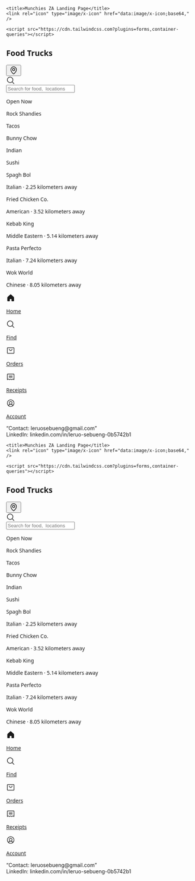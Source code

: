 <html>
  <head>
    <link rel="preconnect" href="https://fonts.gstatic.com/" crossorigin="" />
    <link
      rel="stylesheet"
      as="style"
      onload="this.rel='stylesheet'"
      href="https://fonts.googleapis.com/css2?display=swap&amp;family=Noto+Sans:wght@400;500;700;900&amp;family=Space+Grotesk:wght@400;500;700"
    />

    <title>Munchies ZA Landing Page</title>
    <link rel="icon" type="image/x-icon" href="data:image/x-icon;base64," />

    <script src="https://cdn.tailwindcss.com?plugins=forms,container-queries"></script>
  </head>
  <body>
    <div
      class="relative flex size-full min-h-screen flex-col bg-[#F9FAFA] justify-between group/design-root overflow-x-hidden"
      style='font-family: "Space Grotesk", "Noto Sans", sans-serif;'
    >
      <div>
        <div class="flex items-center bg-[#F9FAFA] p-4 pb-2 justify-between">
          <h2 class="text-[#1C1D22] text-lg font-bold leading-tight tracking-[-0.015em] flex-1 text-center pl-12">Food Trucks</h2>
          <div class="flex w-12 items-center justify-end">
            <button
              class="flex max-w-[480px] cursor-pointer items-center justify-center overflow-hidden rounded-xl h-12 bg-transparent text-[#1C1D22] gap-2 text-base font-bold leading-normal tracking-[0.015em] min-w-0 p-0"
            >
              <div class="text-[#1C1D22]" data-icon="MapPin" data-size="24px" data-weight="regular">
                <svg xmlns="http://www.w3.org/2000/svg" width="24px" height="24px" fill="currentColor" viewBox="0 0 256 256">
                  <path
                    d="M128,64a40,40,0,1,0,40,40A40,40,0,0,0,128,64Zm0,64a24,24,0,1,1,24-24A24,24,0,0,1,128,128Zm0-112a88.1,88.1,0,0,0-88,88c0,31.4,14.51,64.68,42,96.25a254.19,254.19,0,0,0,41.45,38.3,8,8,0,0,0,9.18,0A254.19,254.19,0,0,0,174,200.25c27.45-31.57,42-64.85,42-96.25A88.1,88.1,0,0,0,128,16Zm0,206c-16.53-13-72-60.75-72-118a72,72,0,0,1,144,0C200,161.23,144.53,209,128,222Z"
                  ></path>
                </svg>
              </div>
            </button>
          </div>
        </div>
        <div class="px-4 py-3">
          <label class="flex flex-col min-w-40 h-12 w-full">
            <div class="flex w-full flex-1 items-stretch rounded-xl h-full">
              <div
                class="text-[#3C3F4A] flex border-none bg-[#EEEFF2] items-center justify-center pl-4 rounded-l-xl border-r-0"
                data-icon="MagnifyingGlass"
                data-size="24px"
                data-weight="regular"
              >
                <svg xmlns="http://www.w3.org/2000/svg" width="24px" height="24px" fill="currentColor" viewBox="0 0 256 256">
                  <path d="M229.66,218.34l-50.07-50.06a88.11,88.11,0,1,0-11.31,11.31l50.06,50.07a8,8,0,0,0,11.32-11.32ZM40,112a72,72,0,1,1,72,72A72.08,72.08,0,0,1,40,112Z"></path>
                </svg>
              </div>
              <input
                placeholder="Search for food,  locations"
                class="form-input flex w-full min-w-0 flex-1 resize-none overflow-hidden rounded-xl text-[#1C1D22] focus:outline-0 focus:ring-0 border-none bg-[#EEEFF2] focus:border-none h-full placeholder:text-[#3C3F4A] px-4 rounded-l-none border-l-0 pl-2 text-base font-normal leading-normal"
                value=""
              />
            </div>
          </label>
        </div>
        <div class="flex gap-3 p-3 overflow-x-hidden">
          <div class="flex h-8 shrink-0 items-center justify-center gap-x-2 rounded-xl bg-[#EEEFF2] pl-4 pr-4">
            <p class="text-[#1C1D22] text-sm font-medium leading-normal">Open Now</p>
          </div>
          <div class="flex h-8 shrink-0 items-center justify-center gap-x-2 rounded-xl bg-[#EEEFF2] pl-4 pr-4">
            <p class="text-[#1C1D22] text-sm font-medium leading-normal">Rock Shandies</p>
          </div>
          <div class="flex h-8 shrink-0 items-center justify-center gap-x-2 rounded-xl bg-[#EEEFF2] pl-4 pr-4">
            <p class="text-[#1C1D22] text-sm font-medium leading-normal">Tacos</p>
          </div>
          <div class="flex h-8 shrink-0 items-center justify-center gap-x-2 rounded-xl bg-[#EEEFF2] pl-4 pr-4">
            <p class="text-[#1C1D22] text-sm font-medium leading-normal">Bunny Chow</p>
          </div>
          <div class="flex h-8 shrink-0 items-center justify-center gap-x-2 rounded-xl bg-[#EEEFF2] pl-4 pr-4">
            <p class="text-[#1C1D22] text-sm font-medium leading-normal">Indian</p>
          </div>
          <div class="flex h-8 shrink-0 items-center justify-center gap-x-2 rounded-xl bg-[#EEEFF2] pl-4 pr-4">
            <p class="text-[#1C1D22] text-sm font-medium leading-normal">Sushi</p>
          </div>
        </div>
        <div class="p-4 @container">
          <div class="flex flex-col items-stretch justify-start rounded-xl @xl:flex-row @xl:items-start">
            <div
              class="w-full bg-center bg-no-repeat aspect-video bg-cover rounded-xl"
              style='background-image: url(“https://i.ibb.co/hs7SwZB/Magwinya-Recipe.jpg");'
            ></div>
            <div class="flex w-full min-w-72 grow flex-col items-stretch justify-center gap-1 py-4 @xl:px-4">
              <p class="text-[#1C1D22] text-lg font-bold leading-tight tracking-[-0.015em]">Spagh Bol</p>
              <div class="flex items-end gap-3 justify-between"><p class="text-[#3C3F4A] text-base font-normal leading-normal">Italian · 2.25 kilometers away</p></div>
            </div>
          </div>
        </div>
        <div class="p-4 @container">
          <div class="flex flex-col items-stretch justify-start rounded-xl @xl:flex-row @xl:items-start">
            <div
              class="w-full bg-center bg-no-repeat aspect-video bg-cover rounded-xl"
              style='background-image: url("https://cdn.usegalileo.ai/stability/8343fb70-249a-4718-8b80-2f551b80ad65.png");'
            ></div>
            <div class="flex w-full min-w-72 grow flex-col items-stretch justify-center gap-1 py-4 @xl:px-4">
              <p class="text-[#1C1D22] text-lg font-bold leading-tight tracking-[-0.015em]">Fried Chicken Co.</p>
              <div class="flex items-end gap-3 justify-between"><p class="text-[#3C3F4A] text-base font-normal leading-normal">American · 3.52 kilometers away</p></div>
            </div>
          </div>
        </div>
        <div class="p-4 @container">
          <div class="flex flex-col items-stretch justify-start rounded-xl @xl:flex-row @xl:items-start">
            <div
              class="w-full bg-center bg-no-repeat aspect-video bg-cover rounded-xl"
              style='background-image: url("https://cdn.usegalileo.ai/stability/aac42e82-224f-4f5c-8f0c-c79b56ff2d43.png");'
            ></div>
            <div class="flex w-full min-w-72 grow flex-col items-stretch justify-center gap-1 py-4 @xl:px-4">
              <p class="text-[#1C1D22] text-lg font-bold leading-tight tracking-[-0.015em]">Kebab King</p>
              <div class="flex items-end gap-3 justify-between"><p class="text-[#3C3F4A] text-base font-normal leading-normal">Middle Eastern · 5.14 kilometers away</p></div>
            </div>
          </div>
        </div>
        <div class="p-4 @container">
          <div class="flex flex-col items-stretch justify-start rounded-xl @xl:flex-row @xl:items-start">
            <div
              class="w-full bg-center bg-no-repeat aspect-video bg-cover rounded-xl"
              style='background-image: url("https://cdn.usegalileo.ai/stability/ca12e46e-f0e6-47d3-8115-bb48802140d9.png");'
            ></div>
            <div class="flex w-full min-w-72 grow flex-col items-stretch justify-center gap-1 py-4 @xl:px-4">
              <p class="text-[#1C1D22] text-lg font-bold leading-tight tracking-[-0.015em]">Pasta Perfecto</p>
              <div class="flex items-end gap-3 justify-between"><p class="text-[#3C3F4A] text-base font-normal leading-normal">Italian · 7.24 kilometers away</p></div>
            </div>
          </div>
        </div>
        <div class="p-4 @container">
          <div class="flex flex-col items-stretch justify-start rounded-xl @xl:flex-row @xl:items-start">
            <div
              class="w-full bg-center bg-no-repeat aspect-video bg-cover rounded-xl"
              style='background-image: url("https://cdn.usegalileo.ai/stability/2f2a3493-05db-41b9-bf15-a0f2bfc37bcf.png");'
            ></div>
            <div class="flex w-full min-w-72 grow flex-col items-stretch justify-center gap-1 py-4 @xl:px-4">
              <p class="text-[#1C1D22] text-lg font-bold leading-tight tracking-[-0.015em]">Wok World</p>
              <div class="flex items-end gap-3 justify-between"><p class="text-[#3C3F4A] text-base font-normal leading-normal">Chinese · 8.05 kilometers away</p></div>
            </div>
          </div>
        </div>
      </div>
      <div>
        <div class="flex gap-2 border-t border-[#EEEFF2] bg-[#FFFFFF] px-4 pb-3 pt-2">
          <a class="just flex flex-1 flex-col items-center justify-end gap-1 rounded-full text-[#1C1D22]" href="#">
            <div class="text-[#1C1D22] flex h-8 items-center justify-center" data-icon="House" data-size="24px" data-weight="fill">
              <svg xmlns="http://www.w3.org/2000/svg" width="24px" height="24px" fill="currentColor" viewBox="0 0 256 256">
                <path
                  d="M224,115.55V208a16,16,0,0,1-16,16H168a16,16,0,0,1-16-16V168a8,8,0,0,0-8-8H112a8,8,0,0,0-8,8v40a16,16,0,0,1-16,16H48a16,16,0,0,1-16-16V115.55a16,16,0,0,1,5.17-11.78l80-75.48.11-.11a16,16,0,0,1,21.53,0,1.14,1.14,0,0,0,.11.11l80,75.48A16,16,0,0,1,224,115.55Z"
                ></path>
              </svg>
            </div>
            <p class="text-[#1C1D22] text-xs font-medium leading-normal tracking-[0.015em]">Home</p>
          </a>
          <a class="just flex flex-1 flex-col items-center justify-end gap-1 text-[#3C3F4A]" href="#">
            <div class="text-[#3C3F4A] flex h-8 items-center justify-center" data-icon="MagnifyingGlass" data-size="24px" data-weight="regular">
              <svg xmlns="http://www.w3.org/2000/svg" width="24px" height="24px" fill="currentColor" viewBox="0 0 256 256">
                <path d="M229.66,218.34l-50.07-50.06a88.11,88.11,0,1,0-11.31,11.31l50.06,50.07a8,8,0,0,0,11.32-11.32ZM40,112a72,72,0,1,1,72,72A72.08,72.08,0,0,1,40,112Z"></path>
              </svg>
            </div>
            <p class="text-[#3C3F4A] text-xs font-medium leading-normal tracking-[0.015em]">Find</p>
          </a>
          <a class="just flex flex-1 flex-col items-center justify-end gap-1 text-[#3C3F4A]" href="#">
            <div class="text-[#3C3F4A] flex h-8 items-center justify-center" data-icon="ShoppingBag" data-size="24px" data-weight="regular">
              <svg xmlns="http://www.w3.org/2000/svg" width="24px" height="24px" fill="currentColor" viewBox="0 0 256 256">
                <path
                  d="M216,40H40A16,16,0,0,0,24,56V200a16,16,0,0,0,16,16H216a16,16,0,0,0,16-16V56A16,16,0,0,0,216,40Zm0,160H40V56H216V200ZM176,88a48,48,0,0,1-96,0,8,8,0,0,1,16,0,32,32,0,0,0,64,0,8,8,0,0,1,16,0Z"
                ></path>
              </svg>
            </div>
            <p class="text-[#3C3F4A] text-xs font-medium leading-normal tracking-[0.015em]">Orders</p>
          </a>
          <a class="just flex flex-1 flex-col items-center justify-end gap-1 text-[#3C3F4A]" href="#">
            <div class="text-[#3C3F4A] flex h-8 items-center justify-center" data-icon="Receipt" data-size="24px" data-weight="regular">
              <svg xmlns="http://www.w3.org/2000/svg" width="24px" height="24px" fill="currentColor" viewBox="0 0 256 256">
                <path
                  d="M72,104a8,8,0,0,1,8-8h96a8,8,0,0,1,0,16H80A8,8,0,0,1,72,104Zm8,40h96a8,8,0,0,0,0-16H80a8,8,0,0,0,0,16ZM232,56V208a8,8,0,0,1-11.58,7.15L192,200.94l-28.42,14.21a8,8,0,0,1-7.16,0L128,200.94,99.58,215.15a8,8,0,0,1-7.16,0L64,200.94,35.58,215.15A8,8,0,0,1,24,208V56A16,16,0,0,1,40,40H216A16,16,0,0,1,232,56Zm-16,0H40V195.06l20.42-10.22a8,8,0,0,1,7.16,0L96,199.06l28.42-14.22a8,8,0,0,1,7.16,0L160,199.06l28.42-14.22a8,8,0,0,1,7.16,0L216,195.06Z"
                ></path>
              </svg>
            </div>
            <p class="text-[#3C3F4A] text-xs font-medium leading-normal tracking-[0.015em]">Receipts</p>
          </a>
          <a class="just flex flex-1 flex-col items-center justify-end gap-1 text-[#3C3F4A]" href="#">
            <div class="text-[#3C3F4A] flex h-8 items-center justify-center" data-icon="UserCircle" data-size="24px" data-weight="regular">
              <svg xmlns="http://www.w3.org/2000/svg" width="24px" height="24px" fill="currentColor" viewBox="0 0 256 256">
                <path
                  d="M128,24A104,104,0,1,0,232,128,104.11,104.11,0,0,0,128,24ZM74.08,197.5a64,64,0,0,1,107.84,0,87.83,87.83,0,0,1-107.84,0ZM96,120a32,32,0,1,1,32,32A32,32,0,0,1,96,120Zm97.76,66.41a79.66,79.66,0,0,0-36.06-28.75,48,48,0,1,0-59.4,0,79.66,79.66,0,0,0-36.06,28.75,88,88,0,1,1,131.52,0Z"
                ></path>
              </svg>
            </div>
            <p class="text-[#3C3F4A] text-xs font-medium leading-normal tracking-[0.015em]">Account</p>
          </a>
        </div>
        <div class="h-5 bg-[#FFFFFF]"></div>
      </div>
    </div>
  </body>
<body>
“Contact: leruosebueng@gmail.com” <br>
   LinkedIn: linkedin.com/in/leruo-sebueng-0b5742b1
</body>
</html>
<html>
  <head>
    <link rel="preconnect" href="https://fonts.gstatic.com/" crossorigin="" />
    <link
      rel="stylesheet"
      as="style"
      onload="this.rel='stylesheet'"
      href="https://fonts.googleapis.com/css2?display=swap&amp;family=Noto+Sans:wght@400;500;700;900&amp;family=Space+Grotesk:wght@400;500;700"
    />

    <title>Munchies ZA Landing Page</title>
    <link rel="icon" type="image/x-icon" href="data:image/x-icon;base64," />

    <script src="https://cdn.tailwindcss.com?plugins=forms,container-queries"></script>
  </head>
  <body>
    <div
      class="relative flex size-full min-h-screen flex-col bg-[#F9FAFA] justify-between group/design-root overflow-x-hidden"
      style='font-family: "Space Grotesk", "Noto Sans", sans-serif;'
    >
      <div>
        <div class="flex items-center bg-[#F9FAFA] p-4 pb-2 justify-between">
          <h2 class="text-[#1C1D22] text-lg font-bold leading-tight tracking-[-0.015em] flex-1 text-center pl-12">Food Trucks</h2>
          <div class="flex w-12 items-center justify-end">
            <button
              class="flex max-w-[480px] cursor-pointer items-center justify-center overflow-hidden rounded-xl h-12 bg-transparent text-[#1C1D22] gap-2 text-base font-bold leading-normal tracking-[0.015em] min-w-0 p-0"
            >
              <div class="text-[#1C1D22]" data-icon="MapPin" data-size="24px" data-weight="regular">
                <svg xmlns="http://www.w3.org/2000/svg" width="24px" height="24px" fill="currentColor" viewBox="0 0 256 256">
                  <path
                    d="M128,64a40,40,0,1,0,40,40A40,40,0,0,0,128,64Zm0,64a24,24,0,1,1,24-24A24,24,0,0,1,128,128Zm0-112a88.1,88.1,0,0,0-88,88c0,31.4,14.51,64.68,42,96.25a254.19,254.19,0,0,0,41.45,38.3,8,8,0,0,0,9.18,0A254.19,254.19,0,0,0,174,200.25c27.45-31.57,42-64.85,42-96.25A88.1,88.1,0,0,0,128,16Zm0,206c-16.53-13-72-60.75-72-118a72,72,0,0,1,144,0C200,161.23,144.53,209,128,222Z"
                  ></path>
                </svg>
              </div>
            </button>
          </div>
        </div>
        <div class="px-4 py-3">
          <label class="flex flex-col min-w-40 h-12 w-full">
            <div class="flex w-full flex-1 items-stretch rounded-xl h-full">
              <div
                class="text-[#3C3F4A] flex border-none bg-[#EEEFF2] items-center justify-center pl-4 rounded-l-xl border-r-0"
                data-icon="MagnifyingGlass"
                data-size="24px"
                data-weight="regular"
              >
                <svg xmlns="http://www.w3.org/2000/svg" width="24px" height="24px" fill="currentColor" viewBox="0 0 256 256">
                  <path d="M229.66,218.34l-50.07-50.06a88.11,88.11,0,1,0-11.31,11.31l50.06,50.07a8,8,0,0,0,11.32-11.32ZM40,112a72,72,0,1,1,72,72A72.08,72.08,0,0,1,40,112Z"></path>
                </svg>
              </div>
              <input
                placeholder="Search for food,  locations"
                class="form-input flex w-full min-w-0 flex-1 resize-none overflow-hidden rounded-xl text-[#1C1D22] focus:outline-0 focus:ring-0 border-none bg-[#EEEFF2] focus:border-none h-full placeholder:text-[#3C3F4A] px-4 rounded-l-none border-l-0 pl-2 text-base font-normal leading-normal"
                value=""
              />
            </div>
          </label>
        </div>
        <div class="flex gap-3 p-3 overflow-x-hidden">
          <div class="flex h-8 shrink-0 items-center justify-center gap-x-2 rounded-xl bg-[#EEEFF2] pl-4 pr-4">
            <p class="text-[#1C1D22] text-sm font-medium leading-normal">Open Now</p>
          </div>
          <div class="flex h-8 shrink-0 items-center justify-center gap-x-2 rounded-xl bg-[#EEEFF2] pl-4 pr-4">
            <p class="text-[#1C1D22] text-sm font-medium leading-normal">Rock Shandies</p>
          </div>
          <div class="flex h-8 shrink-0 items-center justify-center gap-x-2 rounded-xl bg-[#EEEFF2] pl-4 pr-4">
            <p class="text-[#1C1D22] text-sm font-medium leading-normal">Tacos</p>
          </div>
          <div class="flex h-8 shrink-0 items-center justify-center gap-x-2 rounded-xl bg-[#EEEFF2] pl-4 pr-4">
            <p class="text-[#1C1D22] text-sm font-medium leading-normal">Bunny Chow</p>
          </div>
          <div class="flex h-8 shrink-0 items-center justify-center gap-x-2 rounded-xl bg-[#EEEFF2] pl-4 pr-4">
            <p class="text-[#1C1D22] text-sm font-medium leading-normal">Indian</p>
          </div>
          <div class="flex h-8 shrink-0 items-center justify-center gap-x-2 rounded-xl bg-[#EEEFF2] pl-4 pr-4">
            <p class="text-[#1C1D22] text-sm font-medium leading-normal">Sushi</p>
          </div>
        </div>
        <div class="p-4 @container">
          <div class="flex flex-col items-stretch justify-start rounded-xl @xl:flex-row @xl:items-start">
            <div
              class="w-full bg-center bg-no-repeat aspect-video bg-cover rounded-xl"
              style='background-image: url(“https://i.ibb.co/hs7SwZB/Magwinya-Recipe.jpg");'
            ></div>
            <div class="flex w-full min-w-72 grow flex-col items-stretch justify-center gap-1 py-4 @xl:px-4">
              <p class="text-[#1C1D22] text-lg font-bold leading-tight tracking-[-0.015em]">Spagh Bol</p>
              <div class="flex items-end gap-3 justify-between"><p class="text-[#3C3F4A] text-base font-normal leading-normal">Italian · 2.25 kilometers away</p></div>
            </div>
          </div>
        </div>
        <div class="p-4 @container">
          <div class="flex flex-col items-stretch justify-start rounded-xl @xl:flex-row @xl:items-start">
            <div
              class="w-full bg-center bg-no-repeat aspect-video bg-cover rounded-xl"
              style='background-image: url("https://cdn.usegalileo.ai/stability/8343fb70-249a-4718-8b80-2f551b80ad65.png");'
            ></div>
            <div class="flex w-full min-w-72 grow flex-col items-stretch justify-center gap-1 py-4 @xl:px-4">
              <p class="text-[#1C1D22] text-lg font-bold leading-tight tracking-[-0.015em]">Fried Chicken Co.</p>
              <div class="flex items-end gap-3 justify-between"><p class="text-[#3C3F4A] text-base font-normal leading-normal">American · 3.52 kilometers away</p></div>
            </div>
          </div>
        </div>
        <div class="p-4 @container">
          <div class="flex flex-col items-stretch justify-start rounded-xl @xl:flex-row @xl:items-start">
            <div
              class="w-full bg-center bg-no-repeat aspect-video bg-cover rounded-xl"
              style='background-image: url("https://cdn.usegalileo.ai/stability/aac42e82-224f-4f5c-8f0c-c79b56ff2d43.png");'
            ></div>
            <div class="flex w-full min-w-72 grow flex-col items-stretch justify-center gap-1 py-4 @xl:px-4">
              <p class="text-[#1C1D22] text-lg font-bold leading-tight tracking-[-0.015em]">Kebab King</p>
              <div class="flex items-end gap-3 justify-between"><p class="text-[#3C3F4A] text-base font-normal leading-normal">Middle Eastern · 5.14 kilometers away</p></div>
            </div>
          </div>
        </div>
        <div class="p-4 @container">
          <div class="flex flex-col items-stretch justify-start rounded-xl @xl:flex-row @xl:items-start">
            <div
              class="w-full bg-center bg-no-repeat aspect-video bg-cover rounded-xl"
              style='background-image: url("https://cdn.usegalileo.ai/stability/ca12e46e-f0e6-47d3-8115-bb48802140d9.png");'
            ></div>
            <div class="flex w-full min-w-72 grow flex-col items-stretch justify-center gap-1 py-4 @xl:px-4">
              <p class="text-[#1C1D22] text-lg font-bold leading-tight tracking-[-0.015em]">Pasta Perfecto</p>
              <div class="flex items-end gap-3 justify-between"><p class="text-[#3C3F4A] text-base font-normal leading-normal">Italian · 7.24 kilometers away</p></div>
            </div>
          </div>
        </div>
        <div class="p-4 @container">
          <div class="flex flex-col items-stretch justify-start rounded-xl @xl:flex-row @xl:items-start">
            <div
              class="w-full bg-center bg-no-repeat aspect-video bg-cover rounded-xl"
              style='background-image: url("https://cdn.usegalileo.ai/stability/2f2a3493-05db-41b9-bf15-a0f2bfc37bcf.png");'
            ></div>
            <div class="flex w-full min-w-72 grow flex-col items-stretch justify-center gap-1 py-4 @xl:px-4">
              <p class="text-[#1C1D22] text-lg font-bold leading-tight tracking-[-0.015em]">Wok World</p>
              <div class="flex items-end gap-3 justify-between"><p class="text-[#3C3F4A] text-base font-normal leading-normal">Chinese · 8.05 kilometers away</p></div>
            </div>
          </div>
        </div>
      </div>
      <div>
        <div class="flex gap-2 border-t border-[#EEEFF2] bg-[#FFFFFF] px-4 pb-3 pt-2">
          <a class="just flex flex-1 flex-col items-center justify-end gap-1 rounded-full text-[#1C1D22]" href="#">
            <div class="text-[#1C1D22] flex h-8 items-center justify-center" data-icon="House" data-size="24px" data-weight="fill">
              <svg xmlns="http://www.w3.org/2000/svg" width="24px" height="24px" fill="currentColor" viewBox="0 0 256 256">
                <path
                  d="M224,115.55V208a16,16,0,0,1-16,16H168a16,16,0,0,1-16-16V168a8,8,0,0,0-8-8H112a8,8,0,0,0-8,8v40a16,16,0,0,1-16,16H48a16,16,0,0,1-16-16V115.55a16,16,0,0,1,5.17-11.78l80-75.48.11-.11a16,16,0,0,1,21.53,0,1.14,1.14,0,0,0,.11.11l80,75.48A16,16,0,0,1,224,115.55Z"
                ></path>
              </svg>
            </div>
            <p class="text-[#1C1D22] text-xs font-medium leading-normal tracking-[0.015em]">Home</p>
          </a>
          <a class="just flex flex-1 flex-col items-center justify-end gap-1 text-[#3C3F4A]" href="#">
            <div class="text-[#3C3F4A] flex h-8 items-center justify-center" data-icon="MagnifyingGlass" data-size="24px" data-weight="regular">
              <svg xmlns="http://www.w3.org/2000/svg" width="24px" height="24px" fill="currentColor" viewBox="0 0 256 256">
                <path d="M229.66,218.34l-50.07-50.06a88.11,88.11,0,1,0-11.31,11.31l50.06,50.07a8,8,0,0,0,11.32-11.32ZM40,112a72,72,0,1,1,72,72A72.08,72.08,0,0,1,40,112Z"></path>
              </svg>
            </div>
            <p class="text-[#3C3F4A] text-xs font-medium leading-normal tracking-[0.015em]">Find</p>
          </a>
          <a class="just flex flex-1 flex-col items-center justify-end gap-1 text-[#3C3F4A]" href="#">
            <div class="text-[#3C3F4A] flex h-8 items-center justify-center" data-icon="ShoppingBag" data-size="24px" data-weight="regular">
              <svg xmlns="http://www.w3.org/2000/svg" width="24px" height="24px" fill="currentColor" viewBox="0 0 256 256">
                <path
                  d="M216,40H40A16,16,0,0,0,24,56V200a16,16,0,0,0,16,16H216a16,16,0,0,0,16-16V56A16,16,0,0,0,216,40Zm0,160H40V56H216V200ZM176,88a48,48,0,0,1-96,0,8,8,0,0,1,16,0,32,32,0,0,0,64,0,8,8,0,0,1,16,0Z"
                ></path>
              </svg>
            </div>
            <p class="text-[#3C3F4A] text-xs font-medium leading-normal tracking-[0.015em]">Orders</p>
          </a>
          <a class="just flex flex-1 flex-col items-center justify-end gap-1 text-[#3C3F4A]" href="#">
            <div class="text-[#3C3F4A] flex h-8 items-center justify-center" data-icon="Receipt" data-size="24px" data-weight="regular">
              <svg xmlns="http://www.w3.org/2000/svg" width="24px" height="24px" fill="currentColor" viewBox="0 0 256 256">
                <path
                  d="M72,104a8,8,0,0,1,8-8h96a8,8,0,0,1,0,16H80A8,8,0,0,1,72,104Zm8,40h96a8,8,0,0,0,0-16H80a8,8,0,0,0,0,16ZM232,56V208a8,8,0,0,1-11.58,7.15L192,200.94l-28.42,14.21a8,8,0,0,1-7.16,0L128,200.94,99.58,215.15a8,8,0,0,1-7.16,0L64,200.94,35.58,215.15A8,8,0,0,1,24,208V56A16,16,0,0,1,40,40H216A16,16,0,0,1,232,56Zm-16,0H40V195.06l20.42-10.22a8,8,0,0,1,7.16,0L96,199.06l28.42-14.22a8,8,0,0,1,7.16,0L160,199.06l28.42-14.22a8,8,0,0,1,7.16,0L216,195.06Z"
                ></path>
              </svg>
            </div>
            <p class="text-[#3C3F4A] text-xs font-medium leading-normal tracking-[0.015em]">Receipts</p>
          </a>
          <a class="just flex flex-1 flex-col items-center justify-end gap-1 text-[#3C3F4A]" href="#">
            <div class="text-[#3C3F4A] flex h-8 items-center justify-center" data-icon="UserCircle" data-size="24px" data-weight="regular">
              <svg xmlns="http://www.w3.org/2000/svg" width="24px" height="24px" fill="currentColor" viewBox="0 0 256 256">
                <path
                  d="M128,24A104,104,0,1,0,232,128,104.11,104.11,0,0,0,128,24ZM74.08,197.5a64,64,0,0,1,107.84,0,87.83,87.83,0,0,1-107.84,0ZM96,120a32,32,0,1,1,32,32A32,32,0,0,1,96,120Zm97.76,66.41a79.66,79.66,0,0,0-36.06-28.75,48,48,0,1,0-59.4,0,79.66,79.66,0,0,0-36.06,28.75,88,88,0,1,1,131.52,0Z"
                ></path>
              </svg>
            </div>
            <p class="text-[#3C3F4A] text-xs font-medium leading-normal tracking-[0.015em]">Account</p>
          </a>
        </div>
        <div class="h-5 bg-[#FFFFFF]"></div>
      </div>
    </div>
  </body>
<body>
“Contact: leruosebueng@gmail.com” <br>
   LinkedIn: linkedin.com/in/leruo-sebueng-0b5742b1
</body>
</html>

